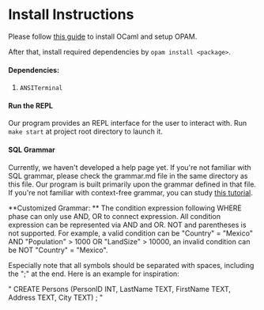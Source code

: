 # Install Instructions

Please follow [this guide](https://cs3110.github.io/textbook/chapters/preface/install.html) to install OCaml and setup OPAM.

After that, install required dependencies by `opam install <package>`.

#### Dependencies:

1.   `ANSITerminal`

#### Run the REPL

Our program provides an REPL interface for the user to interact with. Run `make start` at project root directory to launch it.

#### SQL Grammar

Currently, we haven't developed a help page yet. If you're not familiar with SQL grammar, please check the grammar.md file in the same directory as this file. Our program is built primarily upon the grammar defined in that file. If you're not familiar with context-free grammar, you can study [this tutorial](https://www.cs.cornell.edu/courses/cs2112/2021fa/lectures/lecture.html?id=parsing). 

**Customized Grammar: **
The condition expression following WHERE phase can only use AND, OR to connect expression. All condition expression can be represented via AND and OR. NOT and parentheses is not supported. For example, a valid condition can be "Country" = "Mexico" AND "Population" > 1000 OR "LandSize" > 10000, an invalid condition can be NOT "Country" = "Mexico".

Especially note that all symbols should be separated with spaces, including the ";" at the end. Here is an example for inspiration: 

" CREATE Persons (PersonID INT, LastName TEXT, FirstName TEXT, Address TEXT, City TEXT) ; "
